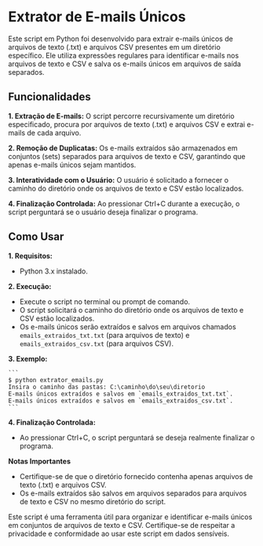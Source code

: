 # Extrator de E-mails Únicos

Este script em Python foi desenvolvido para extrair e-mails únicos de arquivos de texto (.txt) e arquivos CSV presentes em um diretório específico. Ele utiliza expressões regulares para identificar e-mails nos arquivos de texto e CSV e salva os e-mails únicos em arquivos de saída separados.

## Funcionalidades

**1. Extração de E-mails:** O script percorre recursivamente um diretório especificado, procura por arquivos de texto (.txt) e arquivos CSV e extrai e-mails de cada arquivo.

**2. Remoção de Duplicatas:** Os e-mails extraídos são armazenados em conjuntos (sets) separados para arquivos de texto e CSV, garantindo que apenas e-mails únicos sejam mantidos.

**3. Interatividade com o Usuário:** O usuário é solicitado a fornecer o caminho do diretório onde os arquivos de texto e CSV estão localizados.

**4. Finalização Controlada:** Ao pressionar Ctrl+C durante a execução, o script perguntará se o usuário deseja finalizar o programa.

## Como Usar

**1. Requisitos:**

- Python 3.x instalado.

**2. Execução:**

- Execute o script no terminal ou prompt de comando.
- O script solicitará o caminho do diretório onde os arquivos de texto e CSV estão localizados.
- Os e-mails únicos serão extraídos e salvos em arquivos chamados `emails_extraidos_txt.txt` (para arquivos de texto) e `emails_extraidos_csv.txt` (para arquivos CSV).

**3. Exemplo:**

    ```
    $ python extrator_emails.py
    Insira o caminho das pastas: C:\caminho\do\seu\diretorio
    E-mails únicos extraídos e salvos em `emails_extraidos_txt.txt`.
    E-mails únicos extraídos e salvos em `emails_extraidos_csv.txt`.
    ```

**4. Finalização Controlada:**

- Ao pressionar Ctrl+C, o script perguntará se deseja realmente finalizar o programa.

**Notas Importantes**

- Certifique-se de que o diretório fornecido contenha apenas arquivos de texto (.txt) e arquivos CSV.
- Os e-mails extraídos são salvos em arquivos separados para arquivos de texto e CSV no mesmo diretório do script.

Este script é uma ferramenta útil para organizar e identificar e-mails únicos em conjuntos de arquivos de texto e CSV. Certifique-se de respeitar a privacidade e conformidade ao usar este script em dados sensíveis.
